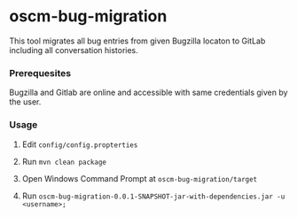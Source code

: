 <p align="center"><h1>oscm-bug-migration</h1></p> 
<p>This tool migrates all bug entries from given Bugzilla locaton to GitLab including all conversation histories. 
</p>
<h3>Prerequesites</h3>

Bugzilla and Gitlab are online and accessible with same credentials given by the user.  

<h3>Usage</h3>

1. Edit `config/config.propterties`

2. Run ```mvn clean package```

3. Open Windows Command Prompt at `oscm-bug-migration/target`

4. Run `oscm-bug-migration-0.0.1-SNAPSHOT-jar-with-dependencies.jar -u <username>;`


